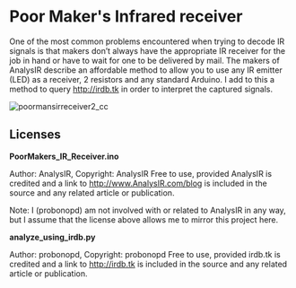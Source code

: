 Poor Maker's Infrared receiver
==============================

One of the most common problems encountered when trying to decode IR signals is that makers don’t always have the appropriate IR receiver for the job in hand or have to wait for one to be delivered by mail. The makers of AnalysIR describe an affordable method to allow you to use any IR emitter (LED) as a receiver, 2 resistors and any standard Arduino. I add to this a method to query http://irdb.tk in order to interpret the captured signals.

![poormansirreceiver2_cc](https://cloud.githubusercontent.com/assets/2480569/3489938/520688d4-0550-11e4-90f3-e67f98acfce9.png)

Licenses
--------

**PoorMakers_IR_Receiver.ino**

Author: AnalysIR, Copyright: AnalysIR
Free to use, provided AnalysIR is credited and a link to http://www.AnalysIR.com/blog is included in the source and any related article or publication.

Note: I (probonopd) am not involved with or related to AnalysIR in any way, but I assume that the license above allows me to mirror this project here.

**analyze_using_irdb.py**

Author: probonopd, Copyright: probonopd
Free to use, provided irdb.tk is credited and a link to http://irdb.tk is included in the source and any related article or publication.

